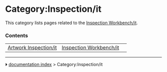 # Category:Inspection/it
This category lists pages related to the [Inspection Workbench/it](Inspection_Workbench/it.md).

### Contents

|     |     |     |
| --- | --- | --- |
| [Artwork Inspection/it](Artwork_Inspection/it.md) | [Inspection Workbench/it](Inspection_Workbench/it.md) |



---
⏵ [documentation index](../README.md) > Category:Inspection/it
